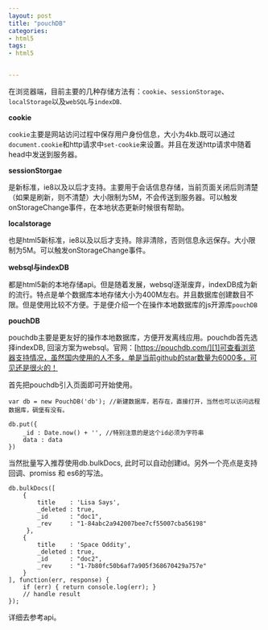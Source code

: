 ```yaml
---
layout: post
title: "pouchDB"
categories:
- html5
tags:
- html5


---
```


在浏览器端，目前主要的几种存储方法有：`cookie`、`sessionStorage`、`localStorage`以及`webSQL`与`indexDB`.
 
 
**cookie**

<code>cookie</code>主要是网站访问过程中保存用户身份信息，大小为4kb.既可以通过<code>document.cookie</code>和http请求中<code>set-cookie</code>来设置。并且在发送http请求中随着head中发送到服务器。

**sessionStorgae**

是新标准，ie8以及以后才支持。主要用于会话信息存储，当前页面关闭后则清楚（如果是刷新，则不清楚）大小限制为5M，不会传送到服务器。可以触发onStorageChange事件，在本地状态更新时候很有帮助。

**localstorage**

也是html5新标准，ie8以及以后才支持。除非清除，否则信息永远保存。大小限制为5M。可以触发onStorageChange事件。

**websql与indexDB**

都是html5新的本地存储api。但是随着发展，websql逐渐废弃，indexDB成为新的流行。特点是单个数据库本地存储大小为400M左右。并且数据库创建数目不限。但是使用比较不方便。于是便介绍一个在操作本地数据库的js开源库<code>pouchDB</code>

**pouchDB**

pouchdb主要是更友好的操作本地数据库，方便开发离线应用。pouchdb首先选择indexDB, 回滚方案为websql。官网：[https://pouchdb.com/][1]可查看浏览器支持情况，虽然国内使用的人不多，单是当前github的star数量为6000多，可见还是很火的！

首先把pouchdb引入页面即可开始使用。


    var db = new PouchDB('db'); //新建数据库，若存在，直接打开，当然也可以访问远程数据库，碉堡有没有。
    
    db.put({
        _id : Date.now() + '', //特别注意的是这个id必须为字符串
        data : data
    })
    
当然批量写入推荐使用db.bulkDocs, 此时可以自动创建id。另外一个亮点是支持回调、promiss  和 es6的写法。

    db.bulkDocs([
        {
            title    : 'Lisa Says',
            _deleted : true,
            _id      : "doc1",
            _rev     : "1-84abc2a942007bee7cf55007cba56198"
         },
        {
            title    : 'Space Oddity',
            _deleted : true,
            _id      : "doc2",
            _rev     : "1-7b80fc50b6af7a905f368670429a757e"
        }
    ], function(err, response) {
        if (err) { return console.log(err); }
        // handle result
    });

详细去参考api。



  [1]: https://pouchdb.com/